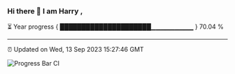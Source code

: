 ### Hi there 👋 I am Harry , 

⏳ Year progress { █████████████████████▁▁▁▁▁▁▁▁▁ } 70.04 %

---

⏰ Updated on Wed, 13 Sep 2023 15:27:46 GMT

![Progress Bar CI](https://github.com/duykhang68/duykhang68/workflows/Progress%20Bar%20CI/badge.svg)
